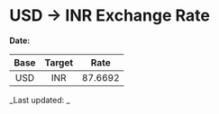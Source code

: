 # USD → INR Exchange Rate

**Date:** 

| Base | Target | Rate  |
|:----:|:------:|:-----:|
| USD  | INR    | 87.6692 |

_Last updated: _